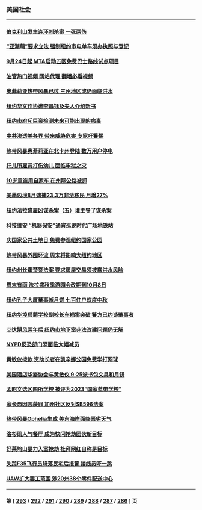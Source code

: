### 美国社会
---
#### [伯克利山发生连环刺杀案 一死两伤](../../pages/ncid1078160/n14080681.md?09252045) 
#### [“亚潮萌”要求立法 强制纽约市电单车须办执照与登记](../../pages/ncid1078160/n14080592.md?09252045) 
#### [9月24日起 MTA启动五区免费巴士路线试点项目](../../pages/ncid1078160/n14080587.md?09252045) 
#### [油管热门视频 网站代理 翻墙必看视频](http://138.2.39.72:81/youtube.html?epic-marker?09252045)
#### [奥菲莉亚热带风暴已过 三州地区或仍面临洪水](../../pages/ncid1078160/n14080585.md?09252045) 
#### [纽约华文作协邀李昌钰及夫人介绍新书](../../pages/ncid1078160/n14080616.md?09252045) 
#### [纽约市府斥巨资检测未来可能出现的病毒](../../pages/ncid1078160/n14080589.md?09252045) 
#### [中共渗透美各界 带来威胁危害 专家吁警惕](../../pages/ncid1078160/n14080040.md?09252045) 
#### [热带风暴奥菲莉亚在北卡州登陆 数万用户停电](../../pages/ncid1078160/n14079899.md?09252045) 
#### [托儿所雇员打伤幼儿 面临牢狱之灾](../../pages/ncid1078160/n14079732.md?09252045) 
#### [10岁童盗用自家车 在州际公路被抓](../../pages/ncid1078160/n14079701.md?09252045) 
#### [美墨边境8月逮捕23.3万非法移民 月增27%](../../pages/ncid1078160/n14079679.md?09252045) 
#### [纽约法拉盛雇凶谋杀案（五）谁主导了谋杀案](../../pages/ncid1078160/n14079640.md?09252045) 
#### [科技维安 “机器保安”通宵巡逻时代广场地铁站](../../pages/ncid1078160/n14079642.md?09252045) 
#### [庆国家公共土地日 免费参观纽约国家公园](../../pages/ncid1078160/n14079619.md?09252045) 
#### [热带风暴外围环流 周末将影响大纽约地区](../../pages/ncid1078160/n14079646.md?09252045) 
#### [纽约州长霍楚签法案 要求房屋交易须披露洪水风险](../../pages/ncid1078160/n14079644.md?09252045) 
#### [周末有雨 法拉盛秋季游园会改期到10月8日](../../pages/ncid1078160/n14079613.md?09252045) 
#### [纽约孔子大厦董事派月饼 七百住户欢度中秋](../../pages/ncid1078160/n14079621.md?09252045) 
#### [纽约华埠启蒙学校副校长车祸案突破 警方已约谈肇事者](../../pages/ncid1078160/n14079623.md?09252045) 
#### [艾达飓风两年后 纽约市地下室非法改建问题仍无解](../../pages/ncid1078160/n14079625.md?09252045) 
#### [NYPD反恐部门恐面临大幅减员](../../pages/ncid1078160/n14079607.md?09252045) 
#### [黄敏仪拨款 资助长者在凯辛娜公园免费学打网球](../../pages/ncid1078160/n14079627.md?09252045) 
#### [美国酒店华裔协会与黄敏仪 9‧25派书包文具和月饼](../../pages/ncid1078160/n14079631.md?09252045) 
#### [孟昭文选区四所学校 被评为2023“国家蓝带学校”](../../pages/ncid1078160/n14079633.md?09252045) 
#### [家长恐因言获罪 加州社区反对SB596法案](../../pages/ncid1078160/n14079577.md?09252045) 
#### [热带风暴Ophelia生成 美东海岸面临恶劣天气](../../pages/ncid1078160/n14079485.md?09252045) 
#### [洛杉矶人气餐厅 成为快闪抢劫团伙新目标](../../pages/ncid1078160/n14079489.md?09252045) 
#### [好莱坞山暴力入室抢劫 杜拜网红自称是目标](../../pages/ncid1078160/n14079471.md?09252045) 
#### [失踪F35飞行员降落民宅后报警 接线员吓一跳](../../pages/ncid1078160/n14079382.md?09252045) 
#### [UAW扩大罢工范围 涉20州38个零件配送中心](../../pages/ncid1078160/n14079342.md?09252045) 

---
#### 第 [ [293](./293.md?09252045) / [292](./292.md?09252045) / [291](./291.md?09252045) / [290](./290.md?09252045) / [289](./289.md?09252045) / [288](./288.md?09252045) / [287](./287.md?09252045) / [286](./286.md?09252045) ] 页
